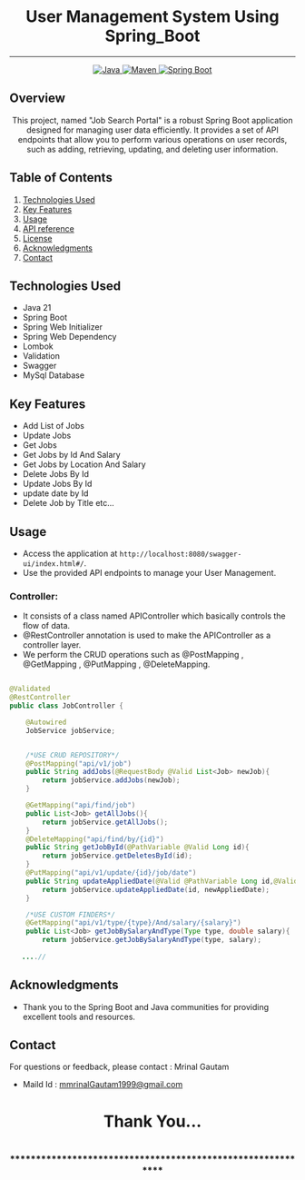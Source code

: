 # <h1 align = "center"> User Management System Using Spring_Boot </h1>
___ 
<p align="center">
<a href="Java url">
    <img alt="Java" src="https://img.shields.io/badge/Java->=8-darkblue.svg" />
</a>
<a href="Maven url" >
    <img alt="Maven" src="https://img.shields.io/badge/maven-3.1.3-brightgreen.svg" />
</a>
<a href="Spring Boot url" >
    <img alt="Spring Boot" src="https://img.shields.io/badge/Spring Boot-3.0.6-brightgreen.svg" />
</a>
</p>
<p align="left">

<!-- Project Description -->
## Overview
<p align="center">This project, named "Job Search Portal" is a robust Spring Boot application designed for managing user data efficiently. It provides a set of API endpoints that allow you to perform various operations on user records, such as adding, retrieving, updating, and deleting user information. 
</p>

<!-- Table of Contents -->
## Table of Contents
1. [Technologies Used](#technologies-used)
2. [Key Features](#key-features)
3. [Usage](#usage)
4. [API reference](#api-reference)
5. [License](#license)
6. [Acknowledgments](#acknowledgments)
7. [Contact](#contact)

<!-- Technologies Used -->
## Technologies Used
- Java 21
- Spring Boot
- Spring Web Initializer
- Spring Web Dependency
- Lombok
- Validation
- Swagger
- MySql Database


<!-- Key Features -->
## Key Features
- Add List of Jobs
- Update Jobs
- Get Jobs
- Get Jobs by Id And Salary
- Get Jobs by Location And Salary
- Delete Jobs By Id
- Update Jobs By Id
- update date by Id
- Delete Job by Title
etc...

<!-- Usage -->
## Usage
- Access the application at `http://localhost:8080/swagger-ui/index.html#/`.
- Use the provided API endpoints to manage your User Management.

### Controller:
- It consists of a class named APIController which basically controls the flow of data.
- @RestController annotation is used to make the APIController as a controller layer.
- We perform the CRUD operations such as @PostMapping , @GetMapping , @PutMapping , @DeleteMapping.

```java

@Validated
@RestController
public class JobController {

    @Autowired
    JobService jobService;


    /*USE CRUD REPOSITORY*/
    @PostMapping("api/v1/job")
    public String addJobs(@RequestBody @Valid List<Job> newJob){
        return jobService.addJobs(newJob);
    }

    @GetMapping("api/find/job")
    public List<Job> getAllJobs(){
        return jobService.getAllJobs();
    }
    @DeleteMapping("api/find/by/{id}")
    public String getJobById(@PathVariable @Valid Long id){
        return jobService.getDeletesById(id);
    }
    @PutMapping("api/v1/update/{id}/job/date")
    public String updateAppliedDate(@Valid @PathVariable Long id,@Valid @RequestBody LocalDateTime newAppliedDate) {
        return jobService.updateAppliedDate(id, newAppliedDate);
    }

    /*USE CUSTOM FINDERS*/
    @GetMapping("api/v1/type/{type}/And/salary/{salary}")
    public List<Job> getJobBySalaryAndType(Type type, double salary){
        return jobService.getJobBySalaryAndType(type, salary);
    
   ....//

```


 <!-- Acknowledgments -->
## Acknowledgments
- Thank you to the Spring Boot and Java communities for providing excellent tools and resources.

<!-- Contact -->
## Contact
For questions or feedback, please contact : Mrinal Gautam 
- Maild Id : mmrinalGautam1999@gmail.com

<h1 align="center">Thank You...<h1>
<h3 align = "center"> ***********************************************************<h3>
